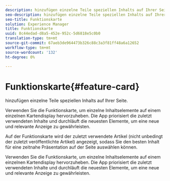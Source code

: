 ```yaml
---
description: hinzufügen einzelne Teile speziellen Inhalts auf Ihrer Seite.
seo-description: hinzufügen einzelne Teile speziellen Inhalts auf Ihrer Seite.
seo-title: Funktionskarte
solution: Experience Manager
title: Funktionskarte
uuid: 8c44edad-d8a5-452e-952c-5d6818e5c0b0
translation-type: tm+mt
source-git-commit: 67aeb3de964473b326c88c3a3f81ff48a6a12652
workflow-type: tm+mt
source-wordcount: '132'
ht-degree: 0%

---
```



# Funktionskarte{#feature-card}

hinzufügen einzelne Teile speziellen Inhalts auf Ihrer Seite.

Verwenden Sie die Funktionskarte, um einzelne Inhaltselemente auf einem einzelnen Kartendisplay hervorzuheben. Die App priorisiert die zuletzt verwendeten Inhalte und durchläuft die neuesten Elemente, um eine neue und relevante Anzeige zu gewährleisten.

Auf der Funktionskarte wird der zuletzt verwendete Artikel (nicht unbedingt der zuletzt veröffentlichte Artikel) angezeigt, sodass Sie den besten Inhalt für eine zeitnahe Präsentation auf der Seite auswählen können.

Verwenden Sie die Funktionskarte, um einzelne Inhaltselemente auf einem einzelnen Kartendisplay hervorzuheben. Die App priorisiert die zuletzt verwendeten Inhalte und durchläuft die neuesten Elemente, um eine neue und relevante Anzeige zu gewährleisten.
